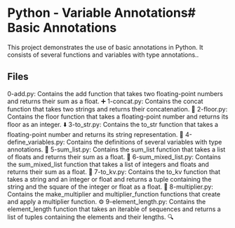 # Python - Variable Annotations# Basic Annotations

This project demonstrates the use of basic annotations in Python. It consists of several functions and variables with type annotations..

## Files

0-add.py: Contains the add function that takes two floating-point numbers and returns their sum as a float. ➕
1-concat.py: Contains the concat function that takes two strings and returns their concatenation. 🧵
2-floor.py: Contains the floor function that takes a floating-point number and returns its floor as an integer. ⬇️
3-to_str.py: Contains the to_str function that takes a floating-point number and returns its string representation. 🔄
4-define_variables.py: Contains the definitions of several variables with type annotations. 🔢
5-sum_list.py: Contains the sum_list function that takes a list of floats and returns their sum as a float. 🔢
6-sum_mixed_list.py: Contains the sum_mixed_list function that takes a list of integers and floats and returns their sum as a float. 🔢
7-to_kv.py: Contains the to_kv function that takes a string and an integer or float and returns a tuple containing the string and the square of the integer or float as a float. 🔄
8-multiplier.py: Contains the make_multiplier and multiplier_function functions that create and apply a multiplier function. ⚙️
9-element_length.py: Contains the element_length function that takes an iterable of sequences and returns a list of tuples containing the elements and their lengths. 🔍